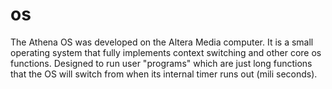 # os

The Athena OS was developed on the Altera Media computer. It is a small operating system that fully implements context switching and other core os functions. Designed to run user "programs" which are just long functions that the OS will switch from when its internal timer runs out (mili seconds).
